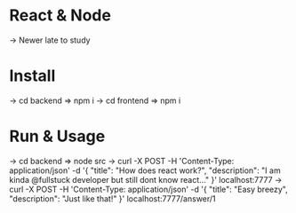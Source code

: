 # React & Node
-> Newer late to study

# Install
-> cd backend => npm i
-> cd frontend => npm i

# Run & Usage
-> cd backend => node src
-> curl -X POST -H 'Content-Type: application/json' -d '{
     "title": "How does react work?",
     "description": "I am kinda @fullstuck developer but still dont know react..."
   }' localhost:7777
-> curl -X POST -H 'Content-Type: application/json' -d '{
        "title": "Easy breezy",
        "description": "Just like that!"
      }' localhost:7777/answer/1
